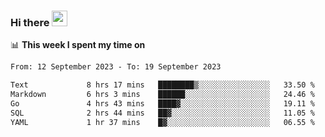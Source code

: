 ### Hi there <a href="https://www.gautamkrishnar.com/"><img src="https://media.giphy.com/media/hvRJCLFzcasrR4ia7z/giphy.gif" width="25px"></a>

📊 **This week I spent my time on**

<!--START_SECTION:waka-->

```txt
From: 12 September 2023 - To: 19 September 2023

Text             8 hrs 17 mins   ████████▒░░░░░░░░░░░░░░░░   33.50 %
Markdown         6 hrs 3 mins    ██████░░░░░░░░░░░░░░░░░░░   24.46 %
Go               4 hrs 43 mins   ████▓░░░░░░░░░░░░░░░░░░░░   19.11 %
SQL              2 hrs 44 mins   ██▓░░░░░░░░░░░░░░░░░░░░░░   11.05 %
YAML             1 hr 37 mins    █▓░░░░░░░░░░░░░░░░░░░░░░░   06.55 %
```

<!--END_SECTION:waka-->
